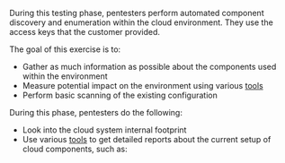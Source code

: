 During this testing phase, pentesters perform automated component discovery and enumeration within the cloud environment. They use the access keys that the customer provided.

The goal of this exercise is to:

- Gather as much information as possible about the components used within the environment
- Measure potential impact on the environment using various [tools](#tools)
- Perform basic scanning of the existing configuration

During this phase, pentesters do the following:

- Look into the cloud system internal footprint
- Use various [tools](#tools) to get detailed reports about the current setup of cloud components, such as: